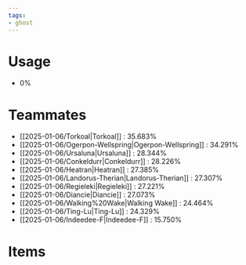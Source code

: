 ```yaml
---
tags:
- ghost
---
```

# Usage
- 0%
# Teammates
- [[2025-01-06/Torkoal|Torkoal]] : 35.683%
- [[2025-01-06/Ogerpon-Wellspring|Ogerpon-Wellspring]] : 34.291%
- [[2025-01-06/Ursaluna|Ursaluna]] : 28.344%
- [[2025-01-06/Conkeldurr|Conkeldurr]] : 28.226%
- [[2025-01-06/Heatran|Heatran]] : 27.385%
- [[2025-01-06/Landorus-Therian|Landorus-Therian]] : 27.307%
- [[2025-01-06/Regieleki|Regieleki]] : 27.221%
- [[2025-01-06/Diancie|Diancie]] : 27.073%
- [[2025-01-06/Walking%20Wake|Walking Wake]] : 24.464%
- [[2025-01-06/Ting-Lu|Ting-Lu]] : 24.329%
- [[2025-01-06/Indeedee-F|Indeedee-F]] : 15.750%
# Items